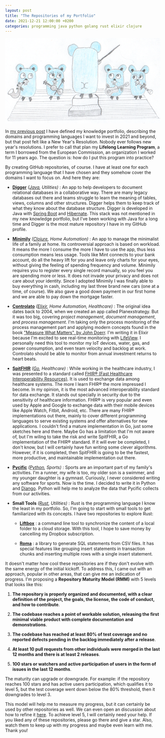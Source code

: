 ```yaml
---
layout: post
title: "The Repositories of my Portfolio"
date: 2021-12-21 12:00:00 +0200
categories: programming java python golang rust elixir clojure
---
```


![Gopher Orchestra](/images/posts/gopher-orchestra.png)

In [my previous post](/2021/12/knowledge-portfolio.html) I have  defined my knowledge portfolio, describing the domains and programming languages I want to invest in 2021 and beyond, but that post felt like a New Year's Resolution. Nobody ever follows new year's resolutions. I prefer to call that plan my **Lifelong Learning Program**, a term I borrowed from the European Commission, an organization I worked for 11 years ago. The question is: how do I put this program into practice?

<!-- more -->

By creating GitHub repositories, of course. I have at least one for each programming language that I have chosen and they somehow cover the domains I want to focus on. And here they are:

- **[Digger](https://github.com/htmfilho/digger)** _([Java](https://openjdk.java.net), Utilities)_ : An app to help developers to document relational databases in a collaborative way. There are many legacy databases out there and teams struggle to learn the meaning of tables, views, columns and other structures. Digger helps them to keep track of what they know about the database structure. Digger is developed in Java with [Spring Boot](https://spring.io/projects/spring-boot) and [Hibernate](https://hibernate.org). This stack was not mentioned in my new knowledge portfolio, but I've been working with Java for a long time and Digger is the most mature repository I have in my GitHub profile.

- **[Minimily](https://github.com/htmfilho/minimily)** _([Clojure](https://clojure.org), Home Automation)_ : An app to manage the minimalist life of a family at home. Its controversial approach is based on workload. It means the more I consume the more I have to use the app, thus less consumption means less usage. Tools like Mint connects to your bank account, do all the heavy lift for you and leave only charts for your eyes, without giving the feeling of spending frequency and volume. Minimily requires you to register every single record manually, so you feel you are spending more or less. It does not invade your privacy and does not care about your identity. Since I adopted Minimily I was finally able to buy everything in cash, including my last three brand new cars (one at a time, of course). We also gave a good down payment in our first home and we are able to pay down the mortgage faster.

- **[Controlato](https://github.com/htmfilho/controlato)** _([Elixir](https://elixir-lang.org), Home Automation, Healthcare)_ : The original idea dates back to 2004, when we created an app called Planexstrategy. But it was too big, covering _project management_, _document management_, and _process management_. I'm taking only the process monitoring of the process management part and applying modern concepts found in the book ["Measure What Matters", by John Doerr](https://www.whatmatters.com/the-book). I'm writing it in Elixir because I'm excited to see real-time monitoring with [LifeView](https://hexdocs.pm/phoenix_live_view/Phoenix.LiveView.html). I personally need this tool to monitor my IoT devices, water, gas, and power consumption, and even team velocity and backlog at work. Controlato should be able to monitor from annual investment returns to heart beats.

- **[SpitFHIR](https://github.com/spitfhir)** _([Go](https://go.dev), Healthcare)_ : While working in the healthcare industry, I was presented to a standard called [FHIR® (Fast Healthcare Interoperability Resources)](https://hl7.org/fhir/). It is used to exchange data among healthcare systems. The more I learn FHIR® the more impressed I become. In my opinion, it is the most advanced interoperability standard for data exchange. It stands out specially in security due to the sensitivity of healthcare information. FHIR® is very popular and even used by Apple and Google to exchange data with their mobile devices like Apple Watch, Fitbit, Android, etc. There are many FHIR® implementations out there, mainly to cover different programming languages to serve existing systems and offer alternatives for new applications. I couldn't find a mature implementation in Go, just some sketches here and there. Maybe Go has a limitation that I'm not aware of, but I'm wiling to take the risk and write SpitFHIR, a Go implementation of the FHIR® standard. If it will ever be completed, I don't know, but I will certainly have fun writing some clever algorithms. However, if it is completed, then SpitFHIR is going to be the fastest, more productive, and maintainable implementation out there.

- **[Pycific](https://github.com/htmfilho/pycific)** _([Python](https://www.python.org), Sports)_ : Sports are an important part of my family's activities. I'm a runner, my wife is too, my older son is a swimmer, and my younger daughter is a gymnast. Curiously, I never considered writing any software for sports. Now is the time. I decided to write it in Python and [Django](https://www.djangoproject.com). Python will help me to analyze the data that Pycific collects from our activities.

- **Small Tools** _([Rust](https://www.rust-lang.org), Utilities)_ : Rust is the programming language I know the least in my portfolio. So, I'm going to start with small tools to get familiarized with its concepts. I have two repositories to explore Rust:

  - **[Liftbox](https://github.com/htmfilho/liftbox)** : a command line tool to synchronize the content of a local folder to a cloud storage. With this tool, I hope to save money by cancelling my Dropbox subscription.

  - **[Roma](https://github.com/htmfilho/roma)** : a library to generate SQL statements from CSV files. It has special features like grouping insert statements in transaction chunks and inserting multiple rows with a single insert statement.

It doesn't matter how cool these repositories are if they don't evolve with the same energy of the initial kickoff. To address this, I came out with an approach, popular in other areas, that can give me an indication of progress. I'm proposing a **Repository Maturity Model (RMM)** with 5 levels that looks like this:

1. **The repository is properly organized and documented, with a clear definition of the project, the goals, the license, the code of conduct, and how to contribute**.

2. **The codebase reaches a point of workable solution, releasing the first minimal viable product with complete documentation and demonstrations**.

3. **The codebase has reached at least 80% of test coverage and no reported defects pending in the backlog immediately after a release**.

4. **At least 10 pull requests from other individuals were merged in the last 12 months and there is at least 2 releases**.

5. **100 stars or watchers and active participation of users in the form of issues in the last 12 months**.

The maturity can upgrade or downgrade. For example: if the repository reaches 100 stars and has active users participation, which qualifies it to level 5, but the test coverage went down below the 80% threshold, then it downgrades to level 3.

This model will help me to measure my progress, but it can certainly be used by other repositories as well. We can even open an discussion about how to refine it [here](https://www.github.com/htmfilho/htmfilho.github.io/issues). To achieve level 5, I will certainly need your help. If you liked any of these repositories, please go there and give a star. Also, watch them to keep up with my progress and maybe even learn with me. Thank you!